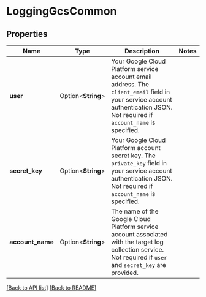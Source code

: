 # LoggingGcsCommon

## Properties

Name | Type | Description | Notes
------------ | ------------- | ------------- | -------------
**user** | Option<**String**> | Your Google Cloud Platform service account email address. The `client_email` field in your service account authentication JSON. Not required if `account_name` is specified. | 
**secret_key** | Option<**String**> | Your Google Cloud Platform account secret key. The `private_key` field in your service account authentication JSON. Not required if `account_name` is specified. | 
**account_name** | Option<**String**> | The name of the Google Cloud Platform service account associated with the target log collection service. Not required if `user` and `secret_key` are provided. | 

[[Back to API list]](../README.md#documentation-for-api-endpoints) [[Back to README]](../README.md)


